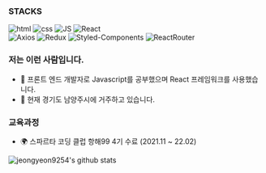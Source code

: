 ### STACKS

![html](https://img.shields.io/badge/Html-E34F26?style=flat-square&logo=Html5&logoColor=white)
![css](https://img.shields.io/badge/CSS-1572B6?style=flat-square&logo=CSS3&logoColor=white)
![JS](https://img.shields.io/badge/JavaScript-F7DF1E?style=flat-square&logo=JavaScript&logoColor=black)
![React](https://img.shields.io/badge/React%20-61DAFB?style=flat-square&logo=React&logoColor=black)
</br>
![Axios](https://img.shields.io/badge/Axios%20-red?style=flat-square&logo=Axios&logoColor=black)
![Redux](https://img.shields.io/badge/Redux%20-764ABC?style=flat-square&logo=Redux&logoColor=black)
![Styled-Components](https://img.shields.io/badge/StyledComponents%20-DB7093?style=flat-square&logo=StyledComponents&logoColor=black)
![ReactRouter](https://img.shields.io/badge/ReactRouter%20-CA4245?style=flat-square&logo=ReactRouter&logoColor=black)

### 저는 이런 사람입니다.

- 🌱 프론트 엔드 개발자로 Javascript를 공부했으며 React 프레임워크를 사용했습니다.
- 🚅 현재 경기도 남양주시에 거주하고 있습니다.

### 교육과정

- 🌍 스파르타 코딩 클럽 항해99 4기 수료 (2021.11 ~ 22.02)

![jeongyeon9254's github stats](https://github-readme-stats.vercel.app/api?username=jeongyeon9254&show_icons=true)
